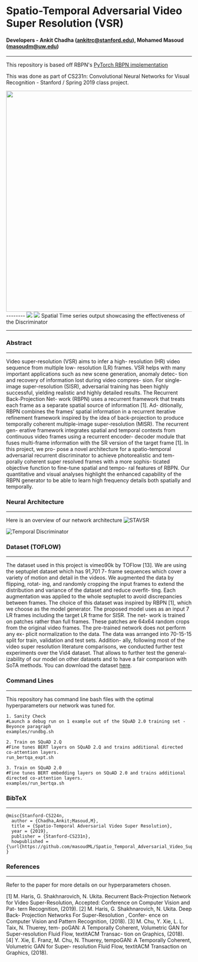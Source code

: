 # Spatio-Temporal Adversarial Video Super Resolution (VSR)

#### Developers - Ankit Chadha (ankitrc@stanford.edu), Mohamed Masoud (masoudm@uw.edu)
--------
This repository is based off RBPN's [PyTorch RBPN implementation](https://github.com/alterzero/RBPN-PyTorch)

This was done as part of CS231n: Convolutional Neural Networks for Visual Recognition - Stanford / Spring 2019 class project.

<img src="https://github.com/masoudML/Spatio_Temporal_Adversarial_Video_Super_Resolution/blob/master/images/vsr1.png?raw=true" width="800" height="600">
--------


<img src="https://github.com/masoudML/Spatio_Temporal_Adversarial_Video_Super_Resolution/blob/master/images/spatio_postr.png">
<img src="https://github.com/masoudML/Spatio_Temporal_Adversarial_Video_Super_Resolution/blob/master/images/time.png">
Spatial Time series output showcasing the effectiveness of the Discriminator

--------

### Abstract
--------

Video super-resolution (VSR) aims to infer a high- resolution (HR) video sequence from multiple low- resolution (LR) frames. VSR helps with many important applications such as new scene generation, anomaly detec- tion and recovery of information lost during video compres- sion. For single-image super-resolution (SISR), adversarial training has been highly successful, yielding realistic and highly detailed results. The Recurrent Back-Projection Net- work (RBPN) uses a recurrent framework that treats each frame as a separate spatial source of information [1]. Ad- ditionally, RBPN combines the frames’ spatial information in a recurrent iterative refinement framework inspired by the idea of back-projection to produce temporally coherent multiple-image super-resolution (MISR). The recurrent gen- erative framework integrates spatial and temporal contexts from continuous video frames using a recurrent encoder- decoder module that fuses multi-frame information with the SR version of the target frame [1]. In this project, we pro- pose a novel architecture for a spatio-temporal adversarial recurrent discriminator to achieve photorealistic and tem- porally coherent super resolved frames with a more sophis- ticated objective function to fine-tune spatial and tempo- ral features of RBPN. Our quantitative and visual analyses highlight the enhanced capability of the RBPN generator to be able to learn high frequency details both spatially and temporally.

### Neural Architecture
--------
Here is an overview of our network architecture 
![STAVSR](https://github.com/masoudML/Spatio_Temporal_Adversarial_Video_Super_Resolution/blob/master/images/overall.png "Spatio-Temporal Adversarial VSR")

![Temporal Discriminator](https://github.com/masoudML/Spatio_Temporal_Adversarial_Video_Super_Resolution/blob/master/images/disc.png "Spatio-Temporal Adversarial Discriminator Architecture")


### Dataset (TOFLOW)
--------
The dataset used in this project is vimeo90k by TOFlow [13]. We are using the septuplet dataset which has 91,701 7- frame sequences which cover a variety of motion and detail in the videos. We augmented the data by flipping, rotat- ing, and randomly cropping the input frames to extend the distribution and variance of the dataset and reduce overfit- ting. Each augmentation was applied to the whole septuplet to avoid discrepancies between frames. The choice of this dataset was inspired by RBPN [1], which we choose as the model generator. The proposed model uses as an input 7 LR frames including the target LR frame for SISR. The net- work is trained on patches rather than full frames. These patches are 64x64 random crops from the original video frames. The pre-trained network does not perform any ex- plicit normalization to the data. The data was arranged into 70-15-15 split for train, validation and test sets. Addition- ally, following most of the video super resolution literature comparisons, we conducted further test experiments over the Vid4 dataset. That allows to further test the general- izability of our model on other datasets and to have a fair comparison with SoTA methods. You can download the dataset [here](http://toflow.csail.mit.edu/).


### Command Lines
--------
This repository has command line bash files with the optimal hyperparameters our network was tuned for. 
```
1. Sanity Check 
#Launch a debug run on 1 example out of the SQuAD 2.0 training set - Beyonce paragraph 
examples/rundbg.sh

2. Train on SQuAD 2.Q
#Fine tunes BERT layers on SQuAD 2.Q and trains additional directed co-attention layers.
run_bertqa_expt.sh

3. Train on SQuAD 2.0
#Fine tunes BERT embedding layers on SQuAD 2.0 and trains additional directed co-attention layers.
examples/run_bertqa.sh
```

### BibTeX
--------
```
@misc{Stanford-CS224n,
  author = {Chadha,Ankit;Masoud,M},
  title = {Spatio-Temporal Adversarial Video Super Resolution},
  year = {2019},
  publisher = {Stanford-CS231n},
  howpublished = {\url{https://github.com/masoudML/Spatio_Temporal_Adversarial_Video_Super_Resolution}}
}
```

### References
--------
Refer to the paper for more details on our hyperparameters chosen.

[1] M. Haris, G. Shakhnarovich, N. Ukita. Recurrent Back-Projection Network for Video Super-Resolution, Accepted: Conference on Computer Vision and Pat- tern Recognition, (2019).
[2] M. Haris, G. Shakhnarovich, N. Ukita. Deep Back- Projection Networks For Super-Resolution , Confer- ence on Computer Vision and Pattern Recognition, (2018).
[3] M. Chu, Y. Xie, L. L. Taix, N. Thuerey, tem- poGAN: A Temporally Coherent, Volumetric GAN for Super-resolution Fluid Flow, textitACM Transac- tion on Graphics, (2018).
[4] Y. Xie, E. Franz, M. Chu, N. Thuerey, tempoGAN: A Temporally Coherent, Volumetric GAN for Super- resolution Fluid Flow, textitACM Transaction on Graphics, (2018).

